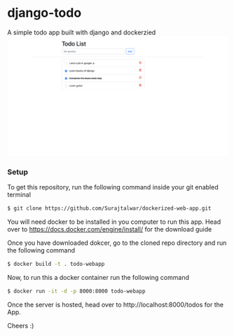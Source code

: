 # django-todo
A simple todo app built with django and dockerzied 
![todo App](https://github.com/Surajtalwar/dockerized-web-app/blob/72d05a055dbd6587cc4185884d2070a14c01cdbb/staticfiles/todoApp.png)
### Setup
To get this repository, run the following command inside your git enabled terminal
```bash
$ git clone https://github.com/Surajtalwar/dockerized-web-app.git
```
You will need docker to be installed in you computer to run this app. Head over to https://docs.docker.com/engine/install/ for the download guide

Once you have downloaded dokcer, go to the cloned repo directory and run the following command

```bash
$ docker build -t . todo-webapp
```

Now, to run this a docker container run the following command
```bash
$ docker run -it -d -p 8000:8000 todo-webapp
```
Once the server is hosted, head over to http://localhost:8000/todos for the App.

Cheers :)
